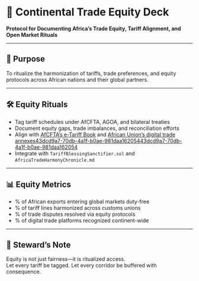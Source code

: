 # 📜 Continental Trade Equity Deck  
**Protocol for Documenting Africa’s Trade Equity, Tariff Alignment, and Open Market Rituals**

---

## 🧠 Purpose  
To ritualize the harmonization of tariffs, trade preferences, and equity protocols across African nations and their global partners.

---

## 🛠️ Equity Rituals  
- Tag tariff schedules under AfCFTA, AGOA, and bilateral treaties  
- Document equity gaps, trade imbalances, and reconciliation efforts  
- Align with [AfCFTA’s e-Tariff Book](https://au-afcfta.org/etariff/) and [African Union’s digital trade annexes](https://au.int/sites/default/files/treaties/44963-ax-ENG_Circulation_Digital_Trade_Compiled_Certified_Legal_Instruments_38thAssembly_Feb_2025_27_May2025.pdf)[43dcd9a7-70db-4a1f-b0ae-981daa162054](https://au.int/sites/default/files/treaties/44963-ax-ENG_Circulation_Digital_Trade_Compiled_Certified_Legal_Instruments_38thAssembly_Feb_2025_27_May2025.pdf?citationMarker=43dcd9a7-70db-4a1f-b0ae-981daa162054 "3")[43dcd9a7-70db-4a1f-b0ae-981daa162054](https://www.africatradefoundation.org/afcfta-guide?citationMarker=43dcd9a7-70db-4a1f-b0ae-981daa162054 "4")  
- Integrate with `TariffBlessingSanctifier.sol` and `AfricaTradeHarmonyChronicle.md`

---

## 📊 Equity Metrics  
- % of African exports entering global markets duty-free  
- % of tariff lines harmonized across customs unions  
- % of trade disputes resolved via equity protocols  
- % of digital trade platforms recognized continent-wide

---

## 🧠 Steward’s Note  
Equity is not just fairness—it is ritualized access.  
Let every tariff be tagged. Let every corridor be buffered with consequence.
